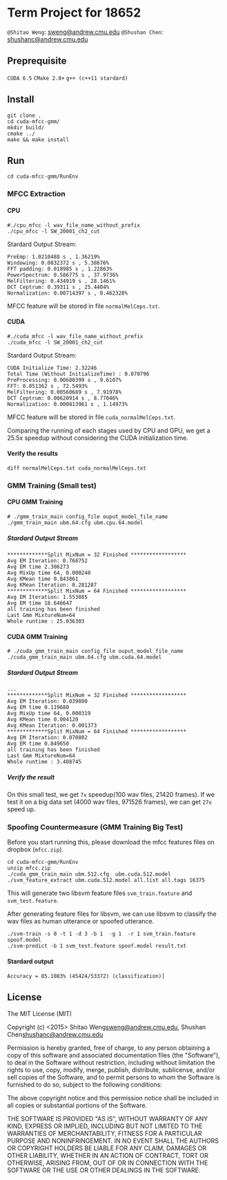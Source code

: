 # Term Project for 18652 <How to Write Fast Code>

`@Shitao Weng`: sweng@andrew.cmu.edu
`@Shushan Chen`: shushanc@andrew.cmu.edu

## Preprequisite 

`CUDA 6.5`
`CMake 2.8+`
`g++ (c++11 stardard)`

## Install 
    
    git clone .
    cd cuda-mfcc-gmm/
    mkdir build/
    cmake ../
    make && make install
    
## Run

    cd cuda-mfcc-gmm/RunEnv
    
### MFCC Extraction

#### CPU 

    #./cpu_mfcc -l wav_file_name_without_prefix
    ./cpu_mfcc -l SW_20001_ch2_cut
    
Stardard Output Stream:

    PreEmp: 1.0210488 s , 1.36219%
    Windowing: 0.0832372 s , 5.38676%
    FFT padding: 0.018985 s , 1.22863%
    PowerSpectrum: 0.586775 s , 37.9736%
    MelFiltering: 0.434919 s , 28.1461%
    DCT Ceptrum: 0.39311 s , 25.4404%
    Normalization: 0.00714397 s , 0.462328%
    
MFCC feature will be stored in file `normalMelCeps.txt`.
    
#### CUDA 

    #./cuda_mfcc -l wav_file_name_without_prefix
    ./cuda_mfcc -l SW_20001_ch2_cut
    
Stardard Output Stream:
    
    CUDA Initialize Time: 2.32246
    Total Time (Without InitializeTime) : 0.070796
    PreProcessing: 0.00680399 s , 9.6107%
    FFT: 0.051362 s , 72.5493%
    MelFiltering: 0.00560689 s , 7.91978%
    DCT Ceptrum: 0.00620914 s , 8.77046%
    Normalization: 0.000813961 s , 1.14973%
    
MFCC feature will be stored in file `cuda_normalMelCeps.txt`.

Comparing the running of each stages used by CPU and GPU, we get a 25.5x speedup without considering the CUDA initialization time. 

#### Verify the results

    diff normalMelCeps.txt cuda_normalMelCeps.txt

### GMM Training (Small test)
        
#### CPU GMM Training

    # ./gmm_train_main config_file ouput_model_file_name
    ./gmm_train_main ubm.64.cfg ubm.cpu.64.model
    
##### Stardard Output Stream

    *************Split MixNum = 32 Finished ******************
    Avg EM Iteration: 0.768752
    Avg EM time 2.306273
    Avg MixUp time 64, 0.000240
    Avg KMean time 0.843861
    Avg KMean Iteration: 0.281287
    *************Split MixNum = 64 Finished ******************
    Avg EM Iteration: 1.553885
    Avg EM time 18.646647
    all training has been finished
    Last Gmm MixtureNum=64
    Whole runtime : 25.036303
#### CUDA GMM Training

    # ./cuda_gmm_train_main config_file ouput_model_file_name
    ./cuda_gmm_train_main ubm.64.cfg ubm.cuda.64.model
    
##### Stardard Output Stream

    ...
    *************Split MixNum = 32 Finished ******************
    Avg EM Iteration: 0.039880
    Avg EM time 0.119680
    Avg MixUp time 64, 0.000319
    Avg KMean time 0.004120
    Avg KMean Iteration: 0.001373
    *************Split MixNum = 64 Finished ******************
    Avg EM Iteration: 0.070802
    Avg EM time 0.849650
    all training has been finished
    Last Gmm MixtureNum=64
    Whole runtime : 3.408745
    
##### Verify the result

On this small test, we get `7x` speedup(100 wav files, 21420 frames). If we test it on a big data set (4000 wav files, 971526 frames), we can get `27x` speed up.

### Spoofing Countermeasure (GMM Training Big Test)

Before you start running this, please download the mfcc features files on dropbox (`mfcc.zip`).

    cd cuda-mfcc-gmm/RunEnv
    unzip mfcc.zip
    ./cuda_gmm_train_main ubm.512.cfg  ubm.cuda.512.model
    ./svm_feature_extract ubm.cuda.512.model all.list all.tags 16375
    
This will generate two libsvm feature files `svm_train.feature` and `svm_test.feature`.

After generating feature files for libsvm, we can use libsvm to classify the wav files as human utterance or spoofed utterance.

    ./svm-train -s 0 -t 1 -d 3 -b 1  -g 1  -r 1 svm_train.feature spoof.model
    ./svm-predict -b 1 svm_test.feature spoof.model result.txt
    
#### Stardard output

    Accuracy = 85.1083% (45424/53372) (classification)]
    
## License

The MIT License (MIT)

Copyright (c) <2015> Shitao Weng<sweng@andrew.cmu.edu>, Shushan Chen<shushanc@andrew.cmu.edu>

Permission is hereby granted, free of charge, to any person obtaining a copy of this software and associated documentation files (the "Software"), to deal in the Software without restriction, including without limitation the rights to use, copy, modify, merge, publish, distribute, sublicense, and/or sell copies of the Software, and to permit persons to whom the Software is furnished to do so, subject to the following conditions:

The above copyright notice and this permission notice shall be included in all copies or substantial portions of the Software.

THE SOFTWARE IS PROVIDED "AS IS", WITHOUT WARRANTY OF ANY KIND, EXPRESS OR IMPLIED, INCLUDING BUT NOT LIMITED TO THE WARRANTIES OF MERCHANTABILITY, FITNESS FOR A PARTICULAR PURPOSE AND NONINFRINGEMENT. IN NO EVENT SHALL THE AUTHORS OR COPYRIGHT HOLDERS BE LIABLE FOR ANY CLAIM, DAMAGES OR OTHER LIABILITY, WHETHER IN AN ACTION OF CONTRACT, TORT OR OTHERWISE, ARISING FROM, OUT OF OR IN CONNECTION WITH THE SOFTWARE OR THE USE OR OTHER DEALINGS IN THE SOFTWARE.
